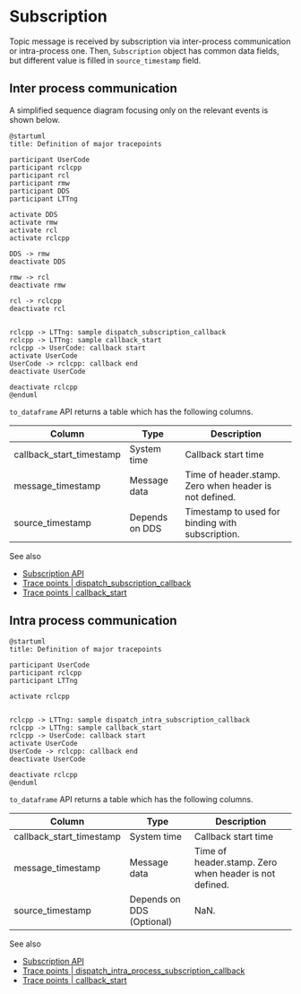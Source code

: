 # Subscription

Topic message is received by subscription via inter-process communication or intra-process one.
Then, `Subscription` object has common data fields, but different value is filled in `source_timestamp` field.

## Inter process communication

A simplified sequence diagram focusing only on the relevant events is shown below.

```plantuml
@startuml
title: Definition of major tracepoints

participant UserCode
participant rclcpp
participant rcl
participant rmw
participant DDS
participant LTTng

activate DDS
activate rmw
activate rcl
activate rclcpp

DDS -> rmw
deactivate DDS

rmw -> rcl
deactivate rmw

rcl -> rclcpp
deactivate rcl


rclcpp -> LTTng: sample dispatch_subscription_callback
rclcpp -> LTTng: sample callback_start
rclcpp -> UserCode: callback start
activate UserCode
UserCode -> rclcpp: callback end
deactivate UserCode

deactivate rclcpp
@enduml
```

`to_dataframe` API returns a table which has the following columns.

| Column                   | Type           | Description                                            |
| ------------------------ | -------------- | ------------------------------------------------------ |
| callback_start_timestamp | System time    | Callback start time                                    |
| message_timestamp        | Message data   | Time of header.stamp. Zero when header is not defined. |
| source_timestamp         | Depends on DDS | Timestamp to used for binding with subscription.       |

See also

- [Subscription API](https://tier4.github.io/CARET_analyze/latest/infra/#caret_analyze.infra.lttng.records_provider_lttng.RecordsProviderLttng.subscribe_records)
- [Trace points | dispatch_subscription_callback](../trace_points/runtime_trace_points.md#ros2dispatch_subscription_callback)
- [Trace points | callback_start](../trace_points/runtime_trace_points.md#ros2callback_start)

## Intra process communication

```plantuml
@startuml
title: Definition of major tracepoints

participant UserCode
participant rclcpp
participant LTTng

activate rclcpp


rclcpp -> LTTng: sample dispatch_intra_subscription_callback
rclcpp -> LTTng: sample callback_start
rclcpp -> UserCode: callback start
activate UserCode
UserCode -> rclcpp: callback end
deactivate UserCode

deactivate rclcpp
@enduml
```

`to_dataframe` API returns a table which has the following columns.

| Column                   | Type                      | Description                                            |
| ------------------------ | ------------------------- | ------------------------------------------------------ |
| callback_start_timestamp | System time               | Callback start time                                    |
| message_timestamp        | Message data              | Time of header.stamp. Zero when header is not defined. |
| source_timestamp         | Depends on DDS (Optional) | NaN.                                                   |

See also

- [Subscription API](https://tier4.github.io/CARET_analyze/latest/infra/#caret_analyze.infra.lttng.records_provider_lttng.RecordsProviderLttng.subscribe_records)
- [Trace points | dispatch_intra_process_subscription_callback](../trace_points/runtime_trace_points.md#ros2dispatch_intra_process_subscription_callback)
- [Trace points | callback_start](../trace_points/runtime_trace_points.md#ros2callback_start)
